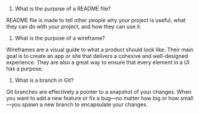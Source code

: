 1. What is the purpose of a README file?

README file is made to tell other people why your project is useful, what they can do with your project, and how they can use it.

1. What is the purpose of a wireframe?

Wireframes are a visual guide to what a product should look like. Their main goal is to create an app or site that delivers a cohesive and well-designed experience. They are also a great way to ensure that every element in a UI has a purpose.

1. What is a branch in Git?

Git branches are effectively a pointer to a snapshot of your changes. When you want to add a new feature or fix a bug—no matter how big or how small—you spawn a new branch to encapsulate your changes.